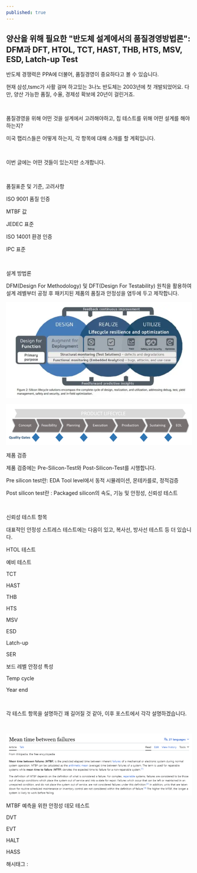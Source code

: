 ```yaml
---
published: true
---
```

## 양산을 위해 필요한 "반도체 설계에서의 품질경영방법론": DFM과 DFT, HTOL, TCT, HAST, THB, HTS, MSV, ESD, Latch-up Test

반도체 경쟁력은 PPA에 더불어, 품질경영이 중요하다고 볼 수 있습니다.

현재 삼성,tsmc가 사활 걸며 하고있는 3나노 반도체는 2003년에 첫 개발되었어요. 다만, 양산 가능한 품질, 수율, 경제성 확보에 20년이 걸린거죠.

​

품질경영을 위해 어떤 것을 설계에서 고려해야하고, 칩 테스트를 위해 어떤 설계를 해야하는지?

미국 팹리스들은 어떻게 하는지, 각 항목에 대해 소개를 할 계획입니다.

​

이번 글에는 어떤 것들이 있는지만 소개합니다.

​

품질표준 및 기준, 고려사항

ISO 9001 품질 인증

MTBF 값

JEDEC 표준

 ISO 14001 환경 인증

IPC 표준

​

설계 방법론

DFM(Design For Methodology) 및 DFT(Design For Testability) 원칙을 활용하여 설계 레벨부터 공정 후 패키지된 제품의 품질과 안정성을 염두에 두고 제작합니다.

![0](/assets/img/223285183512/0.png)

![1](/assets/img/223285183512/1.png)

제품 검증

제품 검증에는 Pre-Silicon-Test와 Post-Silicon-Test를 시행합니다.

Pre silicon test란: EDA Tool level에서 동적 시뮬레이션, 몬테카를로, 정적검증

Post silicon test란 : Packaged silicon의 속도, 기능 및 안정성, 신뢰성 테스트

​

신뢰성 테스트 항목

대표적인 안정성 스트레스 테스트에는 다음이 있고, 복사선, 방사선 테스트 등 더 있습니다.

HTOL 테스트

예비 테스트

TCT

HAST

THB

HTS

MSV

ESD

Latch-up

SER

보드 레벨 안정성 특성

Temp cycle

Year end

​

각 테스트 항목을 설명하긴 꽤 길어질 것 같아, 이후 포스트에서 각각 설명하겠습니다.

​

![2](/assets/img/223285183512/2.png)

MTBF 예측을 위한 안정성 데모 테스트

DVT

EVT

HALT

HASS

 해시태그 : 